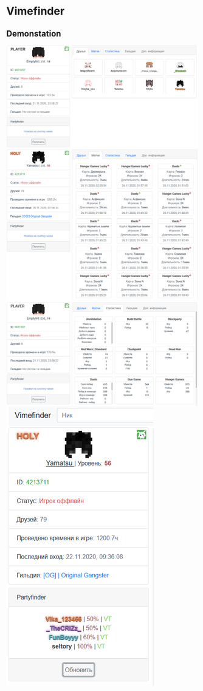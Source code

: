 # Vimefinder
## Demonstation
![Session](demo/demo.png)
<br>
![Matches](demo/demo2.png)
<br>
![Stats](demo/statistics.png)
<br>
![Partyfinder](demo/partyfinder.png)
